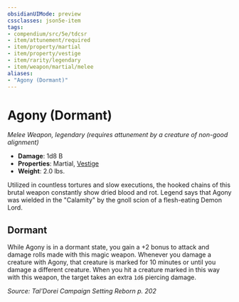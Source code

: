 ```yaml
---
obsidianUIMode: preview
cssclasses: json5e-item
tags:
- compendium/src/5e/tdcsr
- item/attunement/required
- item/property/martial
- item/property/vestige
- item/rarity/legendary
- item/weapon/martial/melee
aliases: 
- "Agony (Dormant)"
---
```

# Agony (Dormant)
*Melee Weapon, legendary (requires attunement by a creature of non-good alignment)*  

- **Damage**: 1d8 B
- **Properties**: Martial, [Vestige](/Systems/5e/rules/item-properties.md#Vestige)
- **Weight**: 2.0 lbs.

Utilized in countless tortures and slow executions, the hooked chains of this brutal weapon constantly show dried blood and rot. Legend says that Agony was wielded in the "Calamity" by the gnoll scion of a flesh-eating Demon Lord.

## Dormant

While Agony is in a dormant state, you gain a +2 bonus to attack and damage rolls made with this magic weapon. Whenever you damage a creature with Agony, that creature is marked for 10 minutes or until you damage a different creature. When you hit a creature marked in this way with this weapon, the target takes an extra `1d6` piercing damage.

*Source: Tal'Dorei Campaign Setting Reborn p. 202*